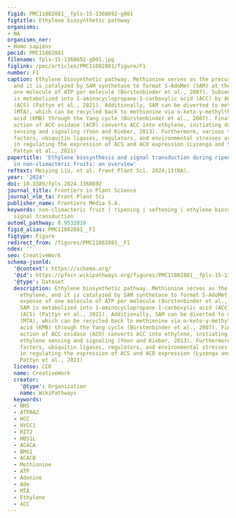 ```yaml
---
figid: PMC11082881__fpls-15-1368692-g001
figtitle: Ethylene biosynthetic pathway
organisms:
- NA
organisms_ner:
- Homo sapiens
pmcid: PMC11082881
filename: fpls-15-1368692-g001.jpg
figlink: /pmc/articles/PMC11082881/figure/F1
number: F1
caption: Ethylene biosynthetic pathway. Methionine serves as the precursor of ethylene,
  and it is catalyzed by SAM synthetase to format S-AdoMet (SAM) at the expense of
  one molecule of ATP per molecule (Bürstenbinder et al., 2007). Subsequently, SAM
  is metabolized into 1-aminocyclopropane-1-carboxylic acid (ACC) by ACC synthase
  (ACS) (Pattyn et al., 2021). Additionally, SAM can be diverted to methylthioadenosine
  (MTA), which can be recycled back to methionine via α-keto-γ-methylthio-butyric
  acid (KMB) through the Yang cycle (Bürstenbinder et al., 2007). Finally, the catalytic
  action of ACC oxidase (ACO) converts ACC into ethylene, initiating downstream ethylene
  sensing and signaling (Yoon and Kieber, 2013). Furthermore, various transcription
  factors, ubiquitin ligases, regulators, and environmental stresses are involved
  in regulating the expression of ACS and ACO expression (Lyzenga and Stone, 2012;
  Pattyn et al., 2021)
papertitle: 'Ethylene biosynthesis and signal transduction during ripening and softening
  in non-climacteric fruits: an overview'
reftext: Meiying Liu, et al. Front Plant Sci. 2024;15(NA).
year: '2024'
doi: 10.3389/fpls.2024.1368692
journal_title: Frontiers in Plant Science
journal_nlm_ta: Front Plant Sci
publisher_name: Frontiers Media S.A.
keywords: non-climacteric fruit | ripening | softening | ethylene biosynthesis | ethylene
  signal transduction
automl_pathway: 0.9532018
figid_alias: PMC11082881__F1
figtype: Figure
redirect_from: /figures/PMC11082881__F1
ndex: ''
seo: CreativeWork
schema-jsonld:
  '@context': https://schema.org/
  '@id': https://pfocr.wikipathways.org/figures/PMC11082881__fpls-15-1368692-g001.html
  '@type': Dataset
  description: Ethylene biosynthetic pathway. Methionine serves as the precursor of
    ethylene, and it is catalyzed by SAM synthetase to format S-AdoMet (SAM) at the
    expense of one molecule of ATP per molecule (Bürstenbinder et al., 2007). Subsequently,
    SAM is metabolized into 1-aminocyclopropane-1-carboxylic acid (ACC) by ACC synthase
    (ACS) (Pattyn et al., 2021). Additionally, SAM can be diverted to methylthioadenosine
    (MTA), which can be recycled back to methionine via α-keto-γ-methylthio-butyric
    acid (KMB) through the Yang cycle (Bürstenbinder et al., 2007). Finally, the catalytic
    action of ACC oxidase (ACO) converts ACC into ethylene, initiating downstream
    ethylene sensing and signaling (Yoon and Kieber, 2013). Furthermore, various transcription
    factors, ubiquitin ligases, regulators, and environmental stresses are involved
    in regulating the expression of ACS and ACO expression (Lyzenga and Stone, 2012;
    Pattyn et al., 2021)
  license: CC0
  name: CreativeWork
  creator:
    '@type': Organization
    name: WikiPathways
  keywords:
  - NHS
  - ATP8A2
  - HCC
  - HYCC1
  - RIT2
  - HBS1L
  - ACACA
  - BMS1
  - ACACB
  - Methionine
  - ATP
  - Adenine
  - Ade
  - MTA
  - Ethylene
  - ACC
---
```


